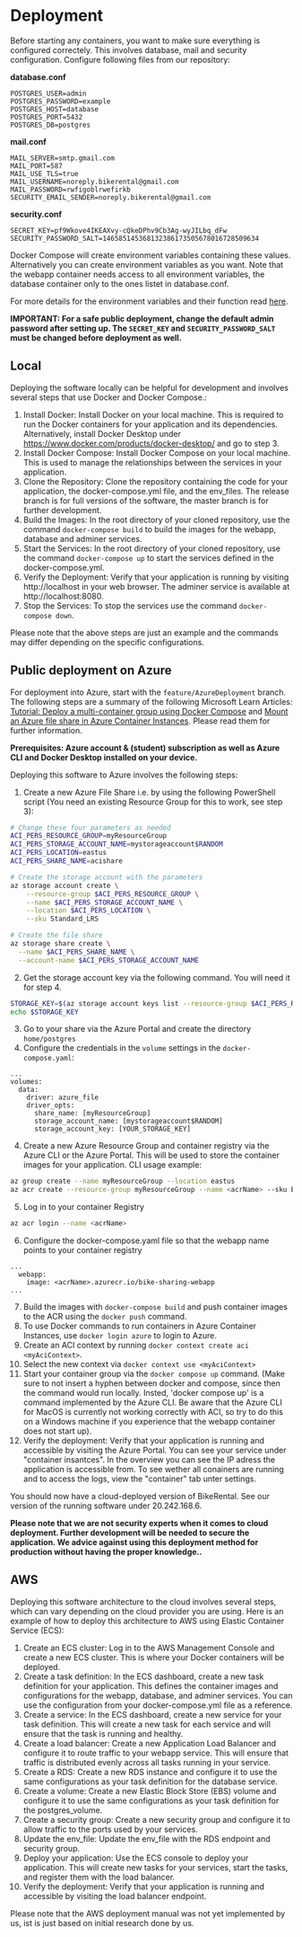 # Deployment
Before starting any containers, you want to make sure everything is configured correctely. This involves database, mail and security configuration. Configure following files from our repository:

**database.conf**
```
POSTGRES_USER=admin
POSTGRES_PASSWORD=example
POSTGRES_HOST=database
POSTGRES_PORT=5432
POSTGRES_DB=postgres

```
**mail.conf**
```
MAIL_SERVER=smtp.gmail.com
MAIL_PORT=587
MAIL_USE_TLS=true
MAIL_USERNAME=noreply.bikerental@gmail.com
MAIL_PASSWORD=rwfigoblrwefirkb
SECURITY_EMAIL_SENDER=noreply.bikerental@gmail.com

```
**security.conf**
```
SECRET_KEY=pf9Wkove4IKEAXvy-cQkeDPhv9Cb3Ag-wyJILbq_dFw
SECURITY_PASSWORD_SALT=146585145368132386173505678016728509634
```
Docker Compose will create environment variables containing these values. Alternatively you can create environment variables as you want. Note that the webapp container needs access to all environment variables, the database container only to the ones listet in database.conf.

For more details for the environment variables and their function read [here](/deliverables/doc.md/#databaseconf). 

**IMPORTANT: For a safe public deployment, change the default admin password after setting up. The ```SECRET_KEY``` and ```SECURITY_PASSWORD_SALT``` must be changed before deployment as well.**

## Local
Deploying the software locally can be helpful for development and involves several steps that use Docker and Docker Compose.:

1. Install Docker: Install Docker on your local machine. This is required to run the Docker containers for your application and its dependencies. Alternatively, install Docker Desktop under https://www.docker.com/products/docker-desktop/ and go to step 3.
1. Install Docker Compose: Install Docker Compose on your local machine. This is used to manage the relationships between the services in your application.
1. Clone the Repository: Clone the repository containing the code for your application, the docker-compose.yml file, and the env_files. The release branch is for full versions of the software, the master branch is for further development.
1. Build the Images: In the root directory of your cloned repository, use the command `docker-compose build` to build the images for the webapp, database and adminer services.
1. Start the Services: In the root directory of your cloned repository, use the command `docker-compose up` to start the services defined in the docker-compose.yml.
1. Verify the Deployment: Verify that your application is running by visiting http://localhost in your web browser. The adminer service is available at http://localhost:8080.
1. Stop the Services: To stop the services use the command `docker-compose down`. 

Please note that the above steps are just an example and the commands may differ depending on the specific configurations.

## Public deployment on Azure
For deployment into Azure, start with the `feature/AzureDeployment` branch.
The following steps are a summary of the following Microsoft Learn Articles: [Tutorial: Deploy a multi-container group using Docker Compose](https://learn.microsoft.com/en-us/azure/container-instances/tutorial-docker-compose) and [Mount an Azure file share in Azure Container Instances](https://learn.microsoft.com/en-us/azure/container-instances/container-instances-volume-azure-files). Please read them for further information.

**Prerequisites: Azure account & (student) subscription as well as Azure CLI and Docker Desktop installed on your device.**

Deploying this software to Azure involves the following steps:

1. Create a new Azure File Share i.e. by using the following PowerShell script (You need an existing Resource Group for this to work, see step 3):
```sh
# Change these four parameters as needed
ACI_PERS_RESOURCE_GROUP=myResourceGroup
ACI_PERS_STORAGE_ACCOUNT_NAME=mystorageaccount$RANDOM
ACI_PERS_LOCATION=eastus
ACI_PERS_SHARE_NAME=acishare

# Create the storage account with the parameters
az storage account create \
    --resource-group $ACI_PERS_RESOURCE_GROUP \
    --name $ACI_PERS_STORAGE_ACCOUNT_NAME \
    --location $ACI_PERS_LOCATION \
    --sku Standard_LRS

# Create the file share
az storage share create \
  --name $ACI_PERS_SHARE_NAME \
  --account-name $ACI_PERS_STORAGE_ACCOUNT_NAME
```
2. Get the storage account key via the following command. You will need it for step 4.
```sh
STORAGE_KEY=$(az storage account keys list --resource-group $ACI_PERS_RESOURCE_GROUP --account-name $ACI_PERS_STORAGE_ACCOUNT_NAME --query "[0].value" --output tsv)
echo $STORAGE_KEY
```
3. Go to your share via the Azure Portal and create the directory `home/postgres` 
4. Configure the credentials in the `volume` settings in the `docker-compose.yaml`:
```
...
volumes:
  data:
    driver: azure_file
    driver_opts:
      share_name: [myResourceGroup]
      storage_account_name: [mystorageaccount$RANDOM]
      storage_account_key: [YOUR_STORAGE_KEY]
```
4. Create a new Azure Resource Group and container registry via the Azure CLI or the Azure Portal. This will be used to store the container images for your application. CLI usage example:
```sh
az group create --name myResourceGroup --location eastus
az acr create --resource-group myResourceGroup --name <acrName> --sku Basic
```
5. Log in to your container Registry
```sh
az acr login --name <acrName>
```
6. Configure the docker-compose.yaml file so that the webapp name points to your container registry
```
...
  webapp:
    image: <acrName>.azurecr.io/bike-sharing-webapp
...
```
7. Build the images with `docker-compose build` and push container images to the ACR using the `docker push` command.
1. To use Docker commands to run containers in Azure Container Instances, use `docker login azure` to login to Azure.
1. Create an ACI context by running `docker context create aci <myAciContext>`.
1. Select the new context via `docker context use <myAciContext>`
1. Start your container group via the `docker compose up` command. (Make sure to not insert a hyphen between docker and compose, since then the command would run locally. Insted, 'docker compose up' is a command implemented by the Azure CLI. Be aware that the Azure CLI for MacOS is currently not working correctly with ACI, so try to do this on a Windows machine if you experience that the webapp container does not start up).
1. Verify the deployment: Verify that your application is running and accessible by visiting the Azure Portal. You can see your service under "container insantces". In the overview you can see the IP adress the application is accessible from. To see wether all conainers are running and to access the logs, view the "container" tab unter settings.

You should now have a cloud-deployed version of BikeRental. See our version of the running software under 20.242.168.6.

**Please note that we are not security experts when it comes to cloud deployment. Further development will be needed to secure the application. We advice against using this deployment method for production without having the proper knowledge..**

## AWS
Deploying this software architecture to the cloud involves several steps, which can vary depending on the cloud provider you are using. Here is an example of how to deploy this architecture to AWS using Elastic Container Service (ECS):

1. Create an ECS cluster: Log in to the AWS Management Console and create a new ECS cluster. This is where your Docker containers will be deployed.
1. Create a task definition: In the ECS dashboard, create a new task definition for your application. This defines the container images and configurations for the webapp, database, and adminer services. You can use the configuration from your docker-compose.yml file as a reference.
1. Create a service: In the ECS dashboard, create a new service for your task definition. This will create a new task for each service and will ensure that the task is running and healthy.
1. Create a load balancer: Create a new Application Load Balancer and configure it to route traffic to your webapp service. This will ensure that traffic is distributed evenly across all tasks running in your service.
1. Create a RDS: Create a new RDS instance and configure it to use the same configurations as your task definition for the database service.
1. Create a volume: Create a new Elastic Block Store (EBS) volume and configure it to use the same configurations as your task definition for the postgres_volume.
1. Create a security group: Create a new security group and configure it to allow traffic to the ports used by your services.
1. Update the env_file: Update the env_file with the RDS endpoint and security group.
1. Deploy your application: Use the ECS console to deploy your application. This will create new tasks for your services, start the tasks, and register them with the load balancer.
1. Verify the deployment: Verify that your application is running and accessible by visiting the load balancer endpoint.

Please note that the AWS deployment manual was not yet implemented by us, ist is just based on initial research done by us.
